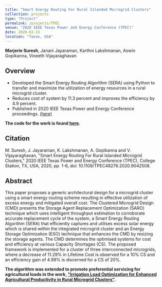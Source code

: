 ```yaml
---
title: "Smart Energy Routing For Rural Islanded Microgrid Clusters"
collection: projects
type: "Project"
permalink: /projects/TPEC
venue: "2020 IEEE Texas Power and Energy Conference (TPEC)"
date: 2020-02-15
location: "Texas, USA"
--- 
```


<b>Marjerie Suresh</b>, Janani Jayaraman, Karthni Lakshmanan, Aswin Gopikanna, Vineeth Vijayaraghavan

## Overview

*	Developed the Smart Energy Routing Algorithm (SERA) using Python to transfer and maximize the utilization of energy resources in a rural microgrid cluster.
*	Reduces cost of system by 11.3 percent and improves the efficiency by 4.9 percent.
*	Published in 2020 IEEE Texas Power and Energy Conference proceedings. [(here)](https://ieeexplore.ieee.org/document/9042508) <br>

**The code for the work is found [here](https://github.com/marjerie/Energy-Routing-Algorithm-For-Microgrid-Clusters).**

## Citation

M. Suresh, J. Jayaraman, K. Lakshmanan, A. Gopikanna and V. Vijayaraghavan, "Smart Energy Routing For Rural Islanded Microgrid Clusters," 2020 IEEE Texas Power and Energy Conference (TPEC), College Station, TX, USA, 2020, pp. 1-6, doi: 10.1109/TPEC48276.2020.9042508.

## Abstract

This paper proposes a generic architectural design for a microgrid cluster using a smart energy routing scheme resulting in effective utilization of excess energy and mitigated overall cost. The Clustered Microgrid Design (CMD) presents the Storage Agent Replacement Optimization (SARO) technique which uses intelligent throughput estimation to corroborate accurate replacement cycle of the system, a Smart Energy Routing Algorithm (SERA) that efficiently captures and utilises excess solar energy which is shared within the integrated microgrid cluster and an Energy Storage Optimization (ESO) technique that enhances the CMD by resizing the storage agents. The CMD determines the optimised systems for cost and efficiency at various Capacity Shortages (CS). The proposed framework is implemented for a cluster of three interconnected microgrids, where a decrease of 11.29% in Lifetime Cost is observed for a 10% CS and an efficiency gain of 4.99% is discerned for a CS of 20%.

**The algorithm was extended to promote preferential servicing for agricultural loads in the work, ["Irrigation Load Optimization for Enhanced Agricultural Productivity in Rural Microgrid Clusters"](https://marjerie.github.io/projects/GHTC2).**

